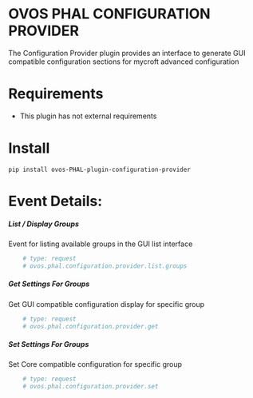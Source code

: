 # OVOS PHAL CONFIGURATION PROVIDER

The Configuration Provider plugin provides an interface to generate GUI compatible configuration sections for mycroft advanced configuration

# Requirements
- This plugin has not external requirements

# Install
`pip install ovos-PHAL-plugin-configuration-provider`

# Event Details:

##### List / Display Groups

Event for listing available groups in the GUI list interface

``` python
    # type: request
    # ovos.phal.configuration.provider.list.groups
```

##### Get Settings For Groups

Get GUI compatible configuration display for specific group

``` python
    # type: request
    # ovos.phal.configuration.provider.get
```

##### Set Settings For Groups

Set Core compatible configuration for specific group

``` python
    # type: request
    # ovos.phal.configuration.provider.set
```
